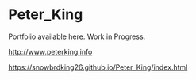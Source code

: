 # Peter_King
Portfolio available here. Work in Progress.

http://www.peterking.info

https://snowbrdking26.github.io/Peter_King/index.html

